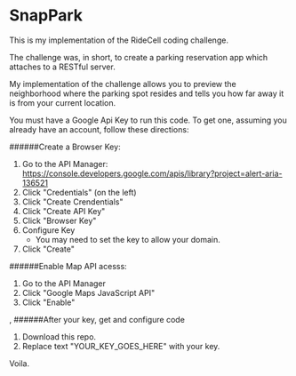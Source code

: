 # SnapPark

This is my implementation of the RideCell coding challenge.  

The challenge was, in short, to create a parking reservation app which attaches
to a RESTful server.  

My implementation of the challenge allows you to preview the neighborhood where the parking spot resides and tells you how far away it is from your current location.

You must have a Google Api Key to run this code.  To get one, assuming you already have an account, follow these directions:

######Create a Browser Key:
1. Go to the API Manager:  https://console.developers.google.com/apis/library?project=alert-aria-136521
2. Click "Credentials" (on the left)
3. Click "Create Crendentials"
4. Click "Create API Key"
5. Click "Browser Key"
6. Configure Key
   * You may need to set the key to allow your domain.
7. Click "Create"

######Enable Map API acesss:
1. Go to the API Manager
2. Click "Google Maps JavaScript API"
3. Click "Enable"

, 
######After your key, get and configure code
1. Download this repo.
2. Replace text "YOUR_KEY_GOES_HERE" with your key.

Voila.